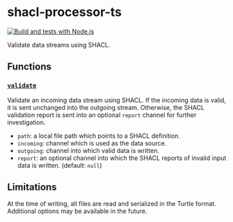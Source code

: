# shacl-processor-ts

[![Build and tests with Node.js](https://github.com/rdf-connect/shacl-processor-ts/actions/workflows/build-test.yml/badge.svg)](https://github.com/rdf-connect/shacl-processor-ts/actions/workflows/build-test.yml)

Validate data streams using SHACL.

## Functions

### [`validate`](./src/index.ts)

Validate an incoming data stream using SHACL. If the incoming data is valid, it is sent unchanged into the outgoing stream. Otherwise, the SHACL validation report is sent into an optional `report` channel for further investigation.

- `path`: a local file path which points to a SHACL definition.
- `incoming`: channel which is used as the data source.
- `outgoing`: channel into which valid data is written.
- `report`: an optional channel into which the SHACL reports of invalid input data is written. (default: `null`)

## Limitations

At the time of writing, all files are read and serialized in the Turtle format. Additional options may be available in the future.
